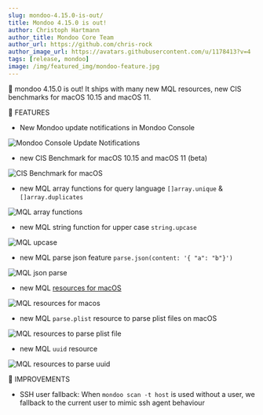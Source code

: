 ```yaml
---
slug: mondoo-4.15.0-is-out/
title: Mondoo 4.15.0 is out!
author: Christoph Hartmann
author_title: Mondoo Core Team
author_url: https://github.com/chris-rock
author_image_url: https://avatars.githubusercontent.com/u/1178413?v=4
tags: [release, mondoo]
image: /img/featured_img/mondoo-feature.jpg
---
```


🥳 mondoo 4.15.0 is out! It ships with many new MQL resources, new CIS benchmarks for macOS 10.15 and macOS 11.

🎉 FEATURES

- New Mondoo update notifications in Mondoo Console

![Mondoo Console Update Notifications](/img/releases/2021-08-10-mondoo-4.15.0-is-out/Screenshot_2021-08-10_at_20.42.39.png)

- new CIS Benchmark for macOS 10.15 and macOS 11 (beta)

![CIS Benchmark for macOS](/img/releases/2021-08-10-mondoo-4.15.0-is-out/Screenshot_2021-08-10_at_21.08.26.png)

- new MQL array functions for query language `[]array.unique` & `[]array.duplicates`

![MQL array functions](/img/releases/2021-08-10-mondoo-4.15.0-is-out/Screenshot_2021-08-10_at_20.54.00.png)

- new MQL string function for upper case `string.upcase`

![MQL upcase](/img/releases/2021-08-10-mondoo-4.15.0-is-out/Screenshot_2021-08-10_at_20.54.48.png)

- new MQL parse json feature `parse.json(content: '{ "a": "b"}')`

![MQL json parse](/img/releases/2021-08-10-mondoo-4.15.0-is-out/Screenshot_2021-08-10_at_21.01.38.png)

- new MQL [resources for macOS](/mql/resources/os-pack/)

![MQL resources for macos](/img/releases/2021-08-10-mondoo-4.15.0-is-out/Screenshot_2021-08-10_at_21.04.46.png)

- new MQL `parse.plist` resource to parse plist files on macOS

![MQL resources to parse plist file](/img/releases/2021-08-10-mondoo-4.15.0-is-out/Screenshot_2021-08-10_at_21.13.14.png)

- new MQL `uuid` resource

![MQL resources to parse uuid](/img/releases/2021-08-10-mondoo-4.15.0-is-out/Screenshot_2021-08-10_at_21.16.39.png)

🧹 IMPROVEMENTS

- SSH user fallback: When `mondoo scan -t host` is used without a user, we fallback to the current user to mimic ssh agent behaviour
